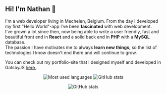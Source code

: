 ## Hi! I'm Nathan 👋

I'm a web developer living in Mechelen, Belgium. From the day i developed my first "Hello World"-app I've been <strong>fascinated</strong> with web development.<br/>
I've grown a lot since then, now being able to write a user friendly, fast and beautiful front end in <strong>React</strong> and a solid back end in <strong>PHP</strong> with a <strong>MySQL</strong> database.<br/>
The passion I have motivates me to always <strong>learn new things</strong>, so the list of technologies I know doesn't end there and will continue to grow.

You can check out my portfolio-site that I designed myself and developed in GatsbyJS <a href="https://nathanz.dev"> here </a>.
<br/>

<p align="center">

<img src="https://github-readme-stats.vercel.app/api/top-langs/?username=nathanziarczyk&layout=compact&hide=makefile&theme=nord" alt="Most used languages" />

<img src="https://github-readme-stats.vercel.app/api?username=nathanziarczyk&show_icons=true&count_private=true&hide=contribs,prs&theme=nord" alt="GitHub stats" />

</p>
<p align="center">

<img src="https://www.codewars.com/users/nathanziarczyk/badges/large" alt="GitHub stats" />

</p>

<p align="center">

</p>